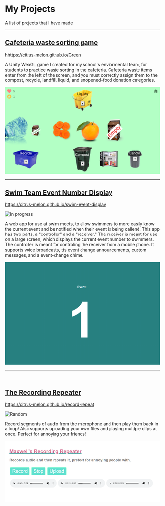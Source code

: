# My Projects
A list of projects that I have made

---

## [Cafeteria waste sorting game](https://citrus-melon.github.io/Green)
<hhttps://citrus-melon.github.io/Green>

A Unity WebGL game I created for my school's enviormental team, for students to practice waste sorting in the cafeteria. Cafeteria waste items enter from the left of the screen, and you must correctly assign them to the compost, recycle, landfill, liquid, and unopened-food donation categories.

[![Screenshot](/images/greenGame.png)](https://citrus-melon.github.io/Green)

---

## [Swim Team Event Number Display](https://citrus-melon.github.io/swim-event-display)
<https://citrus-melon.github.io/swim-event-display>

![In progress](https://img.shields.io/badge/-In%20Progress-blueviolet)

A web app for use at swim meets, to allow swimmers to more easily know the current event and be notified when their event is being callend. This app has two parts, a "controller" and a "receiver." The receiver is meant for use on a large screen, which displays the current event number to swimmers. The controller is meant for controling the receiver from a mobile phone. It supports voice broadcasts, tts event change announcements, custom messages, and a event-change chime.

[![Screenshot](/images/swimDisplay.png)](https://citrus-melon.github.io/swim-event-display)

---
<br>

## [The Recording Repeater](https://citrus-melon.github.io/record-repeat)
<https://citrus-melon.github.io/record-repeat>

![Random](https://img.shields.io/badge/-Random-yellow)

Record segments of audio from the microphone and then play them back in a loop! Also supports uploading your own files and playing multiple clips at once. Perfect for annoying your friends!

[![Screenshot](/images/recordingRepeater.png)](https://citrus-melon.github.io/record-repeat)
